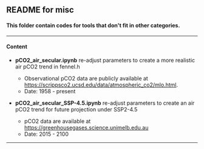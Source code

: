 ## README for misc

#### This folder contain codes for tools that don't fit in other categories.

---

#### Content

- **pCO2_air_secular.ipynb** re-adjust parameters to create a more realistic air pCO2 trend in fennel.h
  - Observational pCO2 data are publicly available at https://scrippsco2.ucsd.edu/data/atmospheric_co2/mlo.html.   
  - Date: 1958 - present


- **pCO2_air_secular_SSP-4.5.ipynb** re-adjust parameters to create an air pCO2 trend for future projection under SSP2-4.5 
  -  pCO2 data are available at https://greenhousegases.science.unimelb.edu.au
  - Date: 2015 - 2100

---

